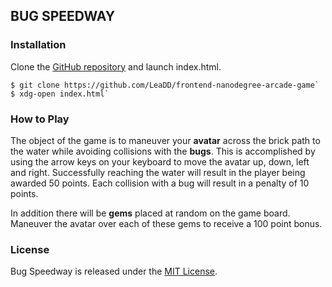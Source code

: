 BUG SPEEDWAY
------------

### Installation

Clone the [GitHub repository](https://github.com/LeaDD/frontend-nanodegree-arcade-game) and launch index.html.
```
$ git clone https://github.com/LeaDD/frontend-nanodegree-arcade-game`
$ xdg-open index.html`
```

### How to Play

The object of the game is to maneuver your **avatar** across the brick path to the water while avoiding collisions with the **bugs**. This is accomplished by using the arrow keys on your keyboard to move the avatar up, down, left and right. Successfully reaching the water will result in the player being awarded 50 points. Each collision with a bug will result in a penalty of 10 points.

In addition there will be **gems** placed at random on the game board. Maneuver the avatar over each of these gems to receive a 100 point bonus.

### License

Bug Speedway is released under the [MIT License](LICENSE.txt).